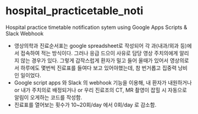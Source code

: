 # hospital_practicetable_noti
Hospital practice timetable notification sytem using Google Apps Scripts & Slack Webhook

* 영상의학과 진료순서표는 google spreadsheet로 작성되어 각 과(내과/외과 등)에서 접속하여 적는 방식이다. 그러나 응급 드으이 사유로 담당 영상 주치의에게 알리지 않는 경우가 있다. 그렇게 갑작스럽게 환자가 밀고 들어 올때가 있어서 영상의로서 하루에도 몇번씩 진료표를 들여다 보고 있어야했는데, 참 번거롭고 집중력 낭비인 일이었다.
* Google script apps 와 Slack 의 webhook 기능을 이용해, 내 환자가 내원하거나 or 내가 주치의로 배정되거나 or 우리 진료조의 CT, MR 촬영이 잡힐 시 자동으로 알림이 오게하는 코드를 작성함.
* 진료표를 열어보는 횟수가 10~20회/day 에서 0회/day 로 감소함.
